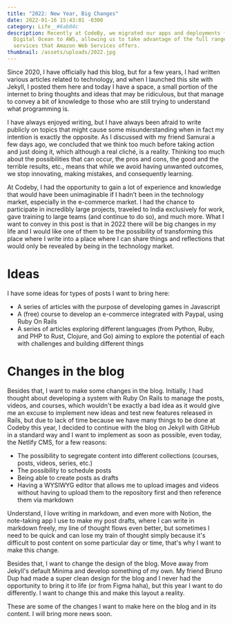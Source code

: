 ```yaml
---
title: "2022: New Year, Big Changes"
date: 2022-01-16 15:43:01 -0300
category: Life__#6ab04c
description: Recently at CodeBy, we migrated our apps and deployments from
  Digital Ocean to AWS, allowing us to take advantage of the full range of
  services that Amazon Web Services offers.
thumbnail: /assets/uploads/2022.jpg
---
```


Since 2020, I have officially had this blog, but for a few years, I had written various articles related to technology, and when I launched this site with Jekyll, I posted them here and today I have a space, a small portion of the internet to bring thoughts and ideas that may be ridiculous, but that manage to convey a bit of knowledge to those who are still trying to understand what programming is.

I have always enjoyed writing, but I have always been afraid to write publicly on topics that might cause some misunderstanding when in fact my intention is exactly the opposite. As I discussed with my friend Samurai a few days ago, we concluded that we think too much before taking action and just doing it, which although a real cliché, is a reality. Thinking too much about the possibilities that can occur, the pros and cons, the good and the terrible results, etc., means that while we avoid having unwanted outcomes, we stop innovating, making mistakes, and consequently learning.

At Codeby, I had the opportunity to gain a lot of experience and knowledge that would have been unimaginable if I hadn't been in the technology market, especially in the e-commerce market. I had the chance to participate in incredibly large projects, traveled to India exclusively for work, gave training to large teams (and continue to do so), and much more. What I want to convey in this post is that in 2022 there will be big changes in my life and I would like one of them to be the possibility of transforming this place where I write into a place where I can share things and reflections that would only be revealed by being in the technology market.

# Ideas

I have some ideas for types of posts I want to bring here:

- A series of articles with the purpose of developing games in Javascript
- A (free) course to develop an e-commerce integrated with Paypal, using Ruby On Rails
- A series of articles exploring different languages (from Python, Ruby, and PHP to Rust, Clojure, and Go) aiming to explore the potential of each with challenges and building different things

# Changes in the blog

Besides that, I want to make some changes in the blog. Initially, I had thought about developing a system with Ruby On Rails to manage the posts, videos, and courses, which wouldn't be exactly a bad idea as it would give me an excuse to implement new ideas and test new features released in Rails, but due to lack of time because we have many things to be done at Codeby this year, I decided to continue with the blog on Jekyll with GitHub in a standard way and I want to implement as soon as possible, even today, the Netlify CMS, for a few reasons:

- The possibility to segregate content into different collections (courses, posts, videos, series, etc.)
- The possibility to schedule posts
- Being able to create posts as drafts
- Having a WYSIWYG editor that allows me to upload images and videos without having to upload them to the repository first and then reference them via markdown

Understand, I love writing in markdown, and even more with Notion, the note-taking app I use to make my post drafts, where I can write in markdown freely, my line of thought flows even better, but sometimes I need to be quick and can lose my train of thought simply because it's difficult to post content on some particular day or time, that's why I want to make this change.

Besides that, I want to change the design of the blog. Move away from Jekyll's default Minima and develop something of my own. My friend Bruno Dup had made a super clean design for the blog and I never had the opportunity to bring it to life (or from Figma haha), but this year I want to do differently. I want to change this and make this layout a reality.

These are some of the changes I want to make here on the blog and in its content. I will bring more news soon.

